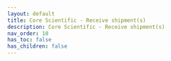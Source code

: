 ```yaml
---
layout: default
title: Core Scientific - Receive shipment(s)
description: Core Scientific - Receive shipment(s)
nav_order: 10
has_toc: false
has_children: false
---
```

<object data="../assets/pdf/7-mhc-receive-shipments.pdf" width="1000" height="1000" type='application/pdf'></object>

